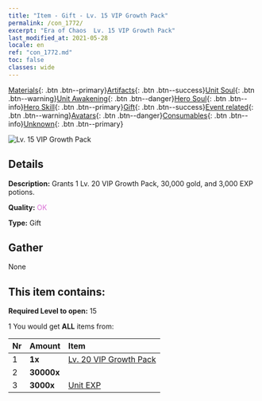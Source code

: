 ```yaml
---
title: "Item - Gift - Lv. 15 VIP Growth Pack"
permalink: /con_1772/
excerpt: "Era of Chaos  Lv. 15 VIP Growth Pack"
last_modified_at: 2021-05-28
locale: en
ref: "con_1772.md"
toc: false
classes: wide
---
```

 [Materials](/Items/){: .btn .btn--primary}[Artifacts](/Items/Artifacts/){: .btn .btn--success}[Unit Soul](/Items/UnitSoul/){: .btn .btn--warning}[Unit Awakening](/Items/UnitAwakening/){: .btn .btn--danger}[Hero Soul](/Items/HeroSoul/){: .btn .btn--info}[Hero Skill](/Items/HeroSkill/){: .btn .btn--primary}[Gift](/Items/Gift/){: .btn .btn--success}[Event related](/Items/Events/){: .btn .btn--warning}[Avatars](/Items/Avatars/){: .btn .btn--danger}[Consumables](/Items/Consumables/){: .btn .btn--info}[Unknown](/Items/Unknown/){: .btn .btn--primary}

 ![Lv. 15 VIP Growth Pack](/images/t/i_907220.png)

## Details
 **Description:** Grants 1 Lv. 20 VIP Growth Pack, 30,000 gold, and 3,000 EXP potions.

 **Quality:** <span style="color: #DA70D6">OK</span>

 **Type:** Gift

## Gather

  None

## This item contains:

 **Required Level to open:** 15

 1 You would get **ALL** items  from:

  | Nr | Amount |     Item    |
  |:---|:-------|:------------|
  | 1 |  **1x** | [Lv. 20 VIP Growth Pack](/Items/con_1773/) |  | 
  | 2 |  **30000x** | <i class="fas fa-coins"/> |  | 
  | 3 |  **3000x** | [Unit EXP](/Items/con_902/) |  | 
